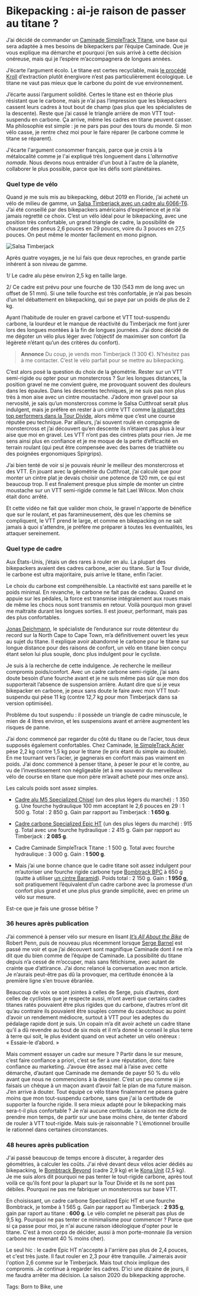 # Bikepacking : ai-je raison de passer au titane ?

J’ai décidé de commander un [Caminade SimpleTrack Titane](https://caminade.eu/simpletrack.titane-572100-21.php), une base qui sera adaptée à mes besoins de bikepackers par l’équipe Caminade. Que je vous explique ma démarche et pourquoi j’en suis arrivé à cette décision onéreuse, mais qui je l’espère m’accompagnera de longues années.<span id="more-53202"></span>

J’écarte l’argument écolo. Le titane est certes recyclable, mais [le procédé Kroll](https://fr.wikipedia.org/wiki/Proc%C3%A9d%C3%A9_Kroll) d’extraction plutôt énergivore n’est pas particulièrement écologique. Le titane ne vaut pas mieux que le carbone du point de vue environnement.

J’écarte aussi l’argument solidité. Certes le titane est en théorie plus résistant que le carbone, mais je n’ai pas l’impression que les bikepackers cassent leurs cadres à tout bout de champ (pas plus que les spécialistes de la descente). Reste que j’ai cassé le triangle arrière de mon VTT tout-suspendu en carbone. Ça arrive, même les cadres en titane peuvent casser. Ma philosophie est simple : je ne pars pas pour des tours du monde. Si mon vélo casse, je rentre chez moi pour le faire réparer (le carbone comme le titane se réparent).

J'écarte l'argument consommer français, parce que je crois à la métalocalité comme je l'ai expliqué très longuement dans *L'alternative nomade*. Nous devons nous entraider d'un bout à l'autre de la planète, collaborer le plus possible, parce que les défis sont planétaires.

### Quel type de vélo

Quand je me suis mis au bikepacking, début 2019 en Floride, j’ai acheté un vélo de milieu de gamme, un [Salsa Timberjack avec un cadre alu 6066-T6](https://salsacycles.com/bikes/timberjack/2019_timberjack_nx_eagle_29). J’ai été conseillé par des bikepackers américains d’expérience et je n’ai jamais regretté ce choix. C’est un vélo idéal pour le bikepacking, avec une position très confortable, un grand triangle de cadre, la possibilité de chausser des pneus 2,6 pouces en 29 pouces, voire du 3 pouces en 27,5 pouces. On peut même le monter facilement en mono pignon.

![Salsa Timberjack](https://tcrouzet.comhttps://tcrouzet.com/images_tc/2019/05/P1090742-600x450.jpg)

Après quatre voyages, je ne lui fais que deux reproches, en grande partie inhérent à son niveau de gamme.

1/ Le cadre alu pèse environ 2,5 kg en taille large.

2/ Ce cadre est prévu pour une fourche de 130 (543 mm de long avec un offset de 51 mm). Si une telle fourche est très confortable, je n’ai pas besoin d’un tel débattement en bikepacking, qui se paye par un poids de plus de 2 kg.

Ayant l’habitude de rouler en gravel carbone et VTT tout-suspendu carbone, la lourdeur et le manque de réactivité du Timberjack me font jurer lors des longues montées à la fin de longues journées. J’ai donc décidé de me dégoter un vélo plus léger avec l’objectif de maximiser son confort (la légèreté n’étant qu’un des critères du confort).

> **Annonce** Du coup, je vends mon Timberjack (1 300 €). N’hésitez pas à me contacter. C’est le vélo parfait pour se mettre au bikepacking.

C’est alors posé la question du choix de la géométrie. Rester sur un VTT semi-rigide ou opter pour un monstercross ? Sur les longues distances, la position gravel ne me convient guère, me provoquant souvent des douleurs dans les épaules. Dans les descentes techniques, je ne suis pas non plus très à mon aise avec un cintre moustache. J’adore mon gravel pour sa nervosité, je sais qu’un monstercross comme le Salsa Cutthroat serait plus indulgent, mais je préfère en rester à un cintre VTT comme [la plupart des top performers dans la Tour Divide](https://tcrouzet.com/2019/09/14/a-la-recherche-du-velo-de-bikepacking-ideal/), alors même que c’est une course réputée peu technique. Par ailleurs, j’ai souvent roulé en compagnie de monstercross et j’ai découvert qu’en descente ils n’étaient pas plus à leur aise que moi en gravel. Les VTT n’ont pas des cintres plats pour rien. Je me sens ainsi plus en confiance et je me moque de la perte d’efficacité en terrain roulant (qui peut être compensée avec des barres de triathlète ou des poignées ergonomiques Spirgrips).

J’ai bien tenté de voir si je pouvais réunir le meilleur des monstercross et des VTT. En jouant avec la géométrie du Cutthroat, j’ai calculé que pour monter un cintre plat je devais choisir une potence de 120 mm, ce qui est beaucoup trop. Il est finalement presque plus simple de monter un cintre moustache sur un VTT semi-rigide comme le fait Lael Wilcox. Mon choix était donc arrêté.

Et cette vidéo ne fait que valider mon choix, le gravel n'apporte de bénéfice que sur le roulant, et pas faramineusement, dès que les chemins se compliquent, le VTT prend le large, et comme en bikepacking on ne sait jamais à quoi s'attendre, je préfère me préparer à toutes les éventualités, les attaquer sereinement.

### Quel type de cadre

Aux États-Unis, j’étais un des rares à rouler en alu. La plupart des bikepackers avaient des cadres carbone, acier ou titane. Sur la Tour divide, le carbone est ultra majoritaire, puis arrive le titane, enfin l’acier.

Le choix du carbone est compréhensible. La réactivité est sans pareille et le poids minimal. En revanche, le carbone ne fait pas de cadeau. Quand on appuie sur les pédales, la force est transmise intégralement aux roues mais de même les chocs nous sont transmis en retour. Voilà pourquoi mon gravel me maltraite durant les longues sorties. Il est joueur, performant, mais pas des plus confortables.

[Jonas Deichmann](https://bikepacking.com/plan/jonas-deichmann-north-cape-to-cape-town-record/), le spécialiste de l’endurance sur route détenteur du record sur la North Cape to Cape Town, m’a définitivement ouvert les yeux au sujet du titane. Il explique avoir abandonné le carbone pour le titane sur longue distance pour des raisons de confort, un vélo en titane bien conçu étant selon lui plus souple, donc plus indulgent pour le cycliste.

Je suis à la recherche de cette indulgence. Je recherche le meilleur compromis poids/confort. Avec un cadre carbone semi-rigide, j’ai sans doute besoin d’une fourche avant et je ne suis même pas sûr que mon dos supporterait l’absence de suspension arrière. Autant dire que si je veux bikepacker en carbone, je peux sans doute le faire avec mon VTT tout-suspendu qui pèse 11 kg (contre 12,7 kg pour mon Timberjack dans sa version optimisée).

Problème du tout suspendu : il possède un triangle de cadre minuscule, le mien de 4 litres environ, et les suspensions avant et arrière augmentent les risques de panne.

J’ai donc commencé par regarder du côté du titane ou de l’acier, tous deux supposés également confortables. Chez Caminade, [le SimpleTrack Acier](https://caminade.eu/simpletrack.acier-57900-9.php) pèse 2,2 kg contre 1,5 kg pour le titane (le prix étant du simple au double). En me tournant vers l’acier, je gagnerais en confort mais pas vraiment en poids. J’ai donc commencé à penser titane, à peser le pour et le contre, au vu de l’investissement non négligeable (et à me souvenir du merveilleux vélo de course en titane que mon père m’avait acheté pour mes onze ans).

Les calculs poids sont assez simples.

- [Cadre alu M5 Specialized Chisel](https://www.specialized.com/fr/fr/chisel-frameset/p/171131?color=264102-171131) (un des plus légers du marché) : 1 350 g. Une fourche hydraulique 100 mm acceptant le 2,6 pouces en 29 : 1 500 g. Total : 2 850 g. Gain par rapport au Timberjack : **1 650 g**.

- [Cadre carbone Specialized Epic HT](https://www.specialized.com/fr/fr/epic-hardtail/p/171127?color=264116-171127&searchText=91320-7004) (un des plus légers du marché) : 915 g. Total avec une fourche hydraulique : 2 415 g. Gain par rapport au Timberjack : **2 085 g**.

- Cadre Caminade SimpleTrack Titane : 1 500 g. Total avec fourche hydraulique : 3 000 g. Gain : **1 500 g**.

- Mais j’ai une bonne chance que le cadre titane soit assez indulgent pour m’autoriser une fourche rigide carbone type [Bombtrack BPC](http://bombtrack.com/parts/forks/bpc-fork/) à 650 g (quitte à utiliser [un cintre Baramid](https://www.baramind-bike.com/fr/cockpit/10-bam-mtb.html)). Poids total : 2 150 g. Gain : **1 950 g**, soit pratiquement l’équivalent d’un cadre carbone avec la promesse d’un confort plus grand et une plus plus grande simplicité, avec en prime un vélo sur mesure.

Est-ce que je fais une grosse bêtise ?

### 36 heures après publication

J’ai commencé à penser vélo sur mesure en lisant [*It’s All About the Bike*](https://tcrouzet.com/2018/12/21/livre-il-ny-a-que-le-velo-dans-la-vie/) de Robert Penn, puis de nouveau plus récemment lorsque [Serge Barnel](http://www.gravelbybarnel.fr/) est passé me voir et que j’ai découvert sont magnifique Caminade dont il ne m’a dit que du bien comme de l’équipe de Caminade. La possibilité du titane depuis n’a cessé de m’occuper, mais sans fétichisme, avec autant de crainte que d’attirance. J’ai donc relancé la conversation avec mon article. Je n’aurais peut-être pas dû la provoquer, ma certitude énoncée à la première ligne s’en trouve ébranlée.

Beaucoup de voix se sont jointes à celles de Serge, puis d’autres, dont celles de cyclistes que je respecte aussi, m’ont averti que certains cadres titanes ratés pouvaient être plus rigides que du carbone, d’autres m’ont dit qu’au contraire ils pouvaient être souples comme du caoutchouc au point d’avoir un rendement médiocre, surtout à VTT pour les adeptes du pédalage rapide dont je suis. Un copain m’a dit avoir acheté un cadre titane qu’il a dû revendre au bout de six mois et il m’a donné le conseil le plus terre à terre qui soit, le plus évident quand on veut acheter un vélo onéreux : « Essaie-le d’abord. »

Mais comment essayer un cadre sur mesure ? Partir dans le sur mesure, c’est faire confiance a priori, c’est se fier à une réputation, donc faire confiance au marketing. J’avoue être assez mal à l’aise avec cette démarche, d’autant que Caminade me demande de payer 50 % du vélo avant que nous ne commencions à la dessiner. C’est un peu comme si je faisais un chèque à un maçon avant d’avoir fait le plan de ma future maison. J’en arrive à douter. Tout équipé ce vélo titane finalement ne pèsera guère moins que mon tout-suspendu carbone, sans que j'ai la certitude de supporter la fourche rigide. Il sera mieux adapté pour le bikepacking mais sera-t-il plus confortable ? Je n’ai aucune certitude. La raison me dicte de prendre mon temps, de partir sur une base moins chère, de tenter d’abord de rouler à VTT tout-rigide. Mais suis-je raisonnable ? L'émotionnel brouille le rationnel dans certaines circonstances.

### 48 heures après publication

J'ai passé beaucoup de temps encore à discuter, à regarder des géométries, à calculer les coûts. J'ai rêvé devant deux vélos acier dédiés au bikepacking, le [Bombtrack Beyond](http://bombtrack.com/2020-beyond-plus-adv/) (cadre 2,9 kg) et le [Kona Unit](https://konaworld.com/unit_x.cfm) (2,5 kg). Je me suis alors dit pourquoi ne pas tenter le tout-rigide carbone, après tout voilà ce qu'ils font pour la plupart sur la Tour Divide et ils ne sont pas débiles. Pourquoi ne pas me fabriquer un monstercross sur base VTT.

En choisissant, un cadre carbone Specialized Epic HT et une fourche Bombtrack, je tombe à 1 565 g. Gain par rapport au Timberjack : **2 935 g**, gain par raport au titane : **600 g**. Le vélo complet ne pèserait pas plus de 9,5 kg. Pourquoi ne pas tenter ce minimalisme pour commencer ? Parce que si ça passe pour moi, je n'ai aucune raison idéologique d'opter pour le titane. C'est à mon corps de décider, aussi à mon porte-monnaie (la version carbone me revenant 40 % moins cher).

Le seul hic : le cadre Epic HT n'accepte à l'arrière pas plus de 2,4 pouces, et c'est très juste. Il faut rouler en 2,3 pour être tranquille. J'aimerais avoir l'option 2,6 comme sur le Timberjack. Mais tout choix implique des compromis. Je continue à regarder les cadres. D'ici une dizaine de jours, il me faudra arrêter ma décision. La saison 2020 du bikepacking approche.

Tags: Born to Bike, une